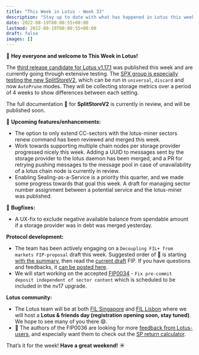 ```yaml
---
title: "This Week in Lotus - Week 33"
description: "Stay up to date with what has happened in Lotus this week"
date: 2022-08-19T00:00:55+00:00
lastmod: 2022-08-19T00:00:55+00:00
draft: false
images: []
---
```


:wave: **Hey everyone and welcome to This Week in Lotus!**

The [third release candidate for Lotus v1.17.1](https://github.com/filecoin-project/lotus/releases/tag/v1.17.1-rc3) was published this week and are currently going through extensive testing. The [SPX group is especially testing the new SplitStoreV2](https://github.com/filecoin-project/lotus/discussions/9179), which can be run in `universal`, `discard` and now `AutoPrune` modes. They will be collecting storage metrics over a period of 4 weeks to show differences between each setting.

The full documentation :book: for **SplitStoreV2** is currently in review, and will be published soon.

:rocket: **Upcoming features/enhancements:**
- The option to only extend CC-sectors with the lotus-miner sectors renew command has been reviewed and merged this week.
- Work towards supporting multiple chain nodes per storage provider progressed nicely this week. Adding a UUID to messages sent by the storage provider to the lotus daemon has been merged, and a PR for retrying pushing messages to the message pool in case of unavailability of a lotus chain node is currently in review.
- Enabling Sealing-as-a-Service is a priority this quarter, and we made some progress towards that goal this week. A draft for managing sector number assignment between a potential service and the lotus-miner was published.

:bug: **Bugfixes:**
- A UX-fix to exclude negative available balance from spendable amount if a storage provider was in debt was merged yesterday.

**Protocol development:**
- The team has been actively engaging on a `Decoupling FIL+ from markets FIP-proposal` draft this week. Suggested order of :eyes: is starting [with the summary](https://github.com/filecoin-project/FIPs/discussions/313#discussion-3919528), then read the [current draft](https://github.com/filecoin-project/FIPs/pull/432/files) FIP. If you have questions and feedbacks, it [can be posted here](https://github.com/filecoin-project/FIPs/discussions/313).
- We will start working on the accepted [FIP0034](https://github.com/filecoin-project/FIPs/blob/master/FIPS/fip-0034.md) - `Fix pre-commit deposit independent of sector content` which is scheduled to be included in the nv17 upgrade.

**Lotus community:**
- The Lotus team will be at both [FIL Singapore](https://fil.org/events/fil-singapore) and [FIL Lisbon](https://hub.fil.org/fil-lisbon) where we will host a **Lotus & friends day (registration opening soon, stay tuned)**. We hope to see many of you there :smile:.
- :mega: The authors of the FIP0036 are looking for more [feedback from Lotus-users](https://github.com/filecoin-project/FIPs/discussions/421), and especially want them to check out the [SP return calculator](https://observablehq.com/@starboard/sproi-fip-duration-v2).

That’s it for the week! **Have a great weekend!** :sunny: